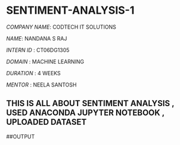 # SENTIMENT-ANALYSIS-1

*COMPANY NAME*: CODTECH IT SOLUTIONS


*NAME*: NANDANA S RAJ

*INTERN ID* : CT06DG1305

*DOMAIN* : MACHINE LEARNING 

*DURATION* :  4 WEEKS 


*MENTOR* : NEELA SANTOSH 



## THIS IS ALL ABOUT SENTIMENT ANALYSIS , USED ANACONDA JUPYTER NOTEBOOK , UPLOADED DATASET 


##OUTPUT 
